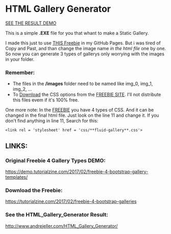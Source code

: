 # HTML Gallery Generator

[SEE THE RESULT DEMO](http://www.andrejeller.com/HTML_Gallery_Generator/)

This is a simple **.EXE** file for you that whant to make a Static Gallery.

I made this just to use [THIS Freebie](https://tutorialzine.com/2017/02/freebie-4-bootstrap-galleries) in my GitHub Pages. But i was tired of Copy and Past, and than change the image name _in the html file_ one by one. So now you can generate 3 types of gallerys only worrying with the images in your folder.

### Remember:
- The files in the **/images** folder need to be named like img_0, img_1, img_2, ...
- To [Download](https://tutorialzine.com/2017/02/freebie-4-bootstrap-galleries) the CSS options from the [FREEBIE SITE](https://tutorialzine.com/2017/02/freebie-4-bootstrap-galleries). I'll not distribute this files evem if it's 100% free.


One more note:
In the [FREEBIE](https://tutorialzine.com/2017/02/freebie-4-bootstrap-galleries) you have 4 types of CSS. And it can be changed in the final html file. Just look on the line 11 and change it.
If you don't find anything in line 11, Search for this:

`<link rel = 'stylesheet' href = 'css/**fluid-gallery**.css'>`


## LINKS:
### Original Freebie 4 Gallery Types DEMO:
https://demo.tutorialzine.com/2017/02/freebie-4-bootstrap-gallery-templates/

### Download the Freebie:
https://tutorialzine.com/2017/02/freebie-4-bootstrap-galleries

### See the HTML_Gallery_Generator Result:
http://www.andrejeller.com/HTML_Gallery_Generator/
